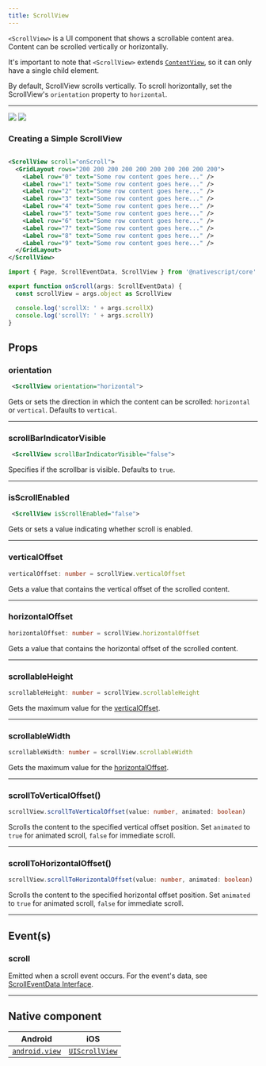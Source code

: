 ```yaml
---
title: ScrollView
---
```


`<ScrollView>` is a UI component that shows a scrollable content area. Content can be scrolled vertically or horizontally.

It's important to note that `<ScrollView>` extends [`ContentView`](https://docs.nativescript.org/api-reference/classes/contentview), so it can only have a single child element.

By default, ScrollView scrolls vertically. To scroll horizontally, set the ScrollView's `orientation` property to `horizontal`.

---

<DeviceFrame type="ios">
<img  src="https://raw.githubusercontent.com/nativescript-vue/nativescript-vue-ui-tests/master/screenshots/ios-simulator103iPhone6/ScrollView.png"/>
</DeviceFrame>
<DeviceFrame type="android">
<img src="https://raw.githubusercontent.com/nativescript-vue/nativescript-vue-ui-tests/master/screenshots/android23/ScrollView.png" />
</DeviceFrame>

### Creating a Simple ScrollView

<!-- /// flavor plain -->

```xml

<ScrollView scroll="onScroll">
  <GridLayout rows="200 200 200 200 200 200 200 200 200 200">
    <Label row="0" text="Some row content goes here..." />
    <Label row="1" text="Some row content goes here..." />
    <Label row="2" text="Some row content goes here..." />
    <Label row="3" text="Some row content goes here..." />
    <Label row="4" text="Some row content goes here..." />
    <Label row="5" text="Some row content goes here..." />
    <Label row="6" text="Some row content goes here..." />
    <Label row="7" text="Some row content goes here..." />
    <Label row="8" text="Some row content goes here..." />
    <Label row="9" text="Some row content goes here..." />
  </GridLayout>
</ScrollView>
```

```ts
import { Page, ScrollEventData, ScrollView } from '@nativescript/core'

export function onScroll(args: ScrollEventData) {
  const scrollView = args.object as ScrollView

  console.log('scrollX: ' + args.scrollX)
  console.log('scrollY: ' + args.scrollY)
}
```

<!-- ///

/// flavor angular

```xml
<ScrollView (scroll)="onScroll($event)">
  <GridLayout rows="200 200 200 200 200 200 200 200 200 200">
    <Label row="0" text="Some row content goes here..."></label>
    <Label row="1" text="Some row content goes here..."></label>
    <Label row="2" text="Some row content goes here..."></label>
    <Label row="3" text="Some row content goes here..."></label>
    <Label row="4" text="Some row content goes here..."></label>
    <Label row="5" text="Some row content goes here..."></label>
    <Label row="6" text="Some row content goes here..."></label>
    <Label row="7" text="Some row content goes here..."></label>
    <Label row="8" text="Some row content goes here..."></label>
    <Label row="9" text="Some row content goes here..."></label>
  </GridLayout>
</ScrollView>
```

```ts
import { Component } from '@angular/core'
import { ScrollView, ScrollEventData } from '@nativescript/core'

@Component({
  moduleId: module.id,
  templateUrl: './tips-and-tricks.component.html'
})
export class TipsAndTricksComponent {
  onScroll(args: ScrollEventData) {
    const scrollView = args.object as ScrollView

    console.log('scrollX: ' + args.scrollX)
    console.log('scrollY: ' + args.scrollY)
  }
}
```

///

/// flavor vue

```xml
<ScrollView orientation="horizontal">
  <StackLayout orientation="horizontal">
    <Label text="this" />
    <Label text="text" />
    <Label text="scrolls" />
    <Label text="horizontally" />
    <Label text="if necessary" />
  </StackLayout>
</ScrollView>
```

///

/// flavor svelte

```xml
<scrollView orientation="horizontal">
  <stackLayout orientation="horizontal">
    <Label text="this" />
    <Label text="text" />
    <Label text="scrolls" />
    <Label text="horizontally" />
    <Label text="if necessary" />
  </stackLayout>
</scrollView>
```

///

/// flavor react

```xml
<scrollView orientation="horizontal">
  <stackLayout orientation="horizontal">
    <Label text="this" />
    <Label text="text" />
    <Label text="scrolls" />
    <Label text="horizontally" />
    <Label text="if necessary" />
  </stackLayout>
</scrollView>
```

///
-->

## Props

### orientation

```xml
 <ScrollView orientation="horizontal">
```

Gets or sets the direction in which the content can be scrolled: `horizontal` or `vertical`. Defaults to `vertical`.

---

### scrollBarIndicatorVisible

```xml
 <ScrollView scrollBarIndicatorVisible="false">
```

Specifies if the scrollbar is visible. Defaults to `true`.

---

### isScrollEnabled

```xml
 <ScrollView isScrollEnabled="false">
```

Gets or sets a value indicating whether scroll is enabled.

---

### verticalOffset

```ts
verticalOffset: number = scrollView.verticalOffset
```

Gets a value that contains the vertical offset of the scrolled content.

---

### horizontalOffset

```ts
horizontalOffset: number = scrollView.horizontalOffset
```

Gets a value that contains the horizontal offset of the scrolled content.

---

### scrollableHeight

```ts
scrollableHeight: number = scrollView.scrollableHeight
```

Gets the maximum value for the [verticalOffset](#verticaloffset).

---

### scrollableWidth

```ts
scrollableWidth: number = scrollView.scrollableWidth
```

Gets the maximum value for the [horizontalOffset](#horizontaloffset).

---

### scrollToVerticalOffset()

```ts
scrollView.scrollToVerticalOffset(value: number, animated: boolean)
```

Scrolls the content to the specified vertical offset position. Set `animated` to `true` for animated scroll, `false` for immediate scroll.

---

### scrollToHorizontalOffset()

```ts
scrollView.scrollToHorizontalOffset(value: number, animated: boolean)
```

Scrolls the content to the specified horizontal offset position. Set `animated` to `true` for animated scroll, `false` for immediate scroll.

---

## Event(s)

### scroll

Emitted when a scroll event occurs. For the event's data, see [ScrollEventData Interface](https://docs.nativescript.org/api-reference/interfaces/scrolleventdata).

---

## Native component

| Android                                                                          | iOS                                                                            |
| -------------------------------------------------------------------------------- | ------------------------------------------------------------------------------ |
| [`android.view`](https://developer.android.com/reference/android/view/View.html) | [`UIScrollView`](https://developer.apple.com/documentation/uikit/uiscrollview) |
